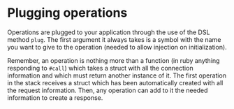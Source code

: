 # Plugging operations

Operations are plugged to your application through the use of the DSL method
`plug`. The first argument it always takes is a symbol with the name you want
to give to the operation (needed to allow injection on initialization).

Remember, an operation is nothing more than a function (in ruby anything
responding to `#call`) which takes a struct with all the connection information
and which must return another instance of it. The first operation in the stack
receives a struct which has been automatically created with all the request
information. Then, any operation can add to it the needed information to create
a response.
